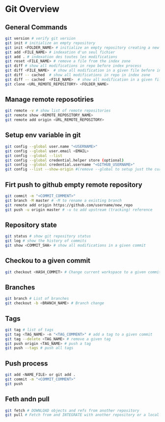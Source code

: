 # Git Overview

## General Commands

```sh
git version # verify git version
git init # initialize an empty repository
git init <FOLDER_NAME> # initialize an empty repository creating a new folder
git add <FILE_NAME> # indexation d'un seul fichier 
git add . # indexation des toutes les modifications
git reset <FILE_NAME> # remove a file from the index zone
git diff # show all modifications in repo before index process
git diff <FILE_NAME>  # show all modification in a given file before index process
git diff -- cached  # show all modifications in repo in index zone
git diff -- cached  <FILE_NAME>  # show all modification in a given file in index zone
git clone <URL_REMOTE_REPOSITORY> <FOLDER_NAME>
```

## Manage remote reposotiries

```sh
git remote -v # show list of remote repositories
git remote show <REMOTE_REPOSITORY_NAME> 
git remote add origin <URL_REMOTE_REPOSITORY>
```

## Setup env variable in git 

```sh
git config --global user.name "<USERNAME>"
git config --global user.email <EMAIL>
git config --global --list
git config --global credential.helper store (optional)
git config --global credential.username "<GITHUB_USERNAME>"
git config --list --show-origin #(remove --global to setup just the current git repostory)
```

## Firt push to github empty remote repository

```sh
git commit -m "<COMMIT_COMMENT>"
git branch -M master # -M to rename a existing branch
git remote add origin https://github.com/username/new_repo
git push -u origin master # -u to add upstream (tracking) reference
```

## Repository state

```sh
git status # show git repository status
git log # show the history of commits
git show <COMMIT_SHA> # show all modifications in a given commit
```

## Checkou to a given commit

```sh
git checkout <HASH_COMMIT> # Change current workspace to a given commit
```

## Branches

```sh
git branch # List of branches
git checkout -b <BRANCH_NAME> # Branch change
```

## Tags
```sh
git tag # list of tags
git tag <TAG_NAME> -n "<TAG_COMMENT>" # add a tag to a given commit
git tag --delete <TAG_NAME> # remove a given tag
git push origin <TAG_NAME> # push a tag
git push --tags # push all tags
```

## Push process

```sh
git add <NAME_FILE> or git add . 
git commit -m "<COMMIT_COMMENT>"
git push
```

## Feth andn pull

```sh
git fetch # DOWNLOAD objects and refs from another repository
git pull # Fetch from and INTEGRATE with another repository or a local branch
```
 
